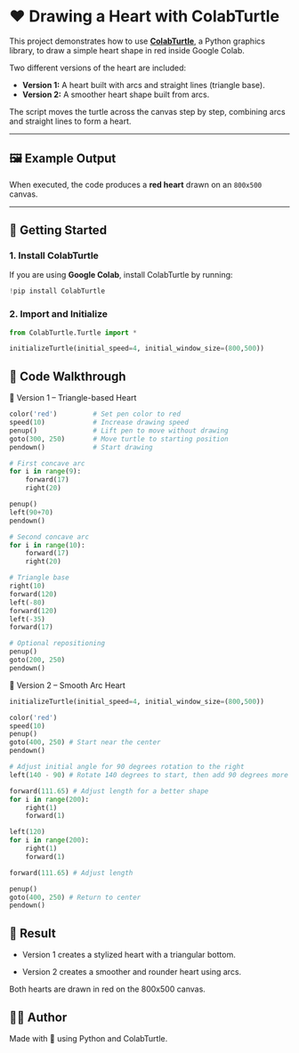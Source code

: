 # ❤️ Drawing a Heart with ColabTurtle

This project demonstrates how to use **[ColabTurtle](https://pypi.org/project/ColabTurtle/)**, a Python graphics library, to draw a simple heart shape in red inside Google Colab.  

Two different versions of the heart are included:
- **Version 1:** A heart built with arcs and straight lines (triangle base).
- **Version 2:** A smoother heart shape built from arcs.

The script moves the turtle across the canvas step by step, combining arcs and straight lines to form a heart.

---

## 🖼️ Example Output

When executed, the code produces a **red heart** drawn on an `800x500` canvas.  

---

## 🚀 Getting Started

### 1. Install ColabTurtle  
If you are using **Google Colab**, install ColabTurtle by running:

```python
!pip install ColabTurtle
```
### 2. Import and Initialize
```python
from ColabTurtle.Turtle import *

initializeTurtle(initial_speed=4, initial_window_size=(800,500))
```

## 📜 Code Walkthrough

🔹 Version 1 – Triangle-based Heart

```python
color('red')         # Set pen color to red
speed(10)            # Increase drawing speed
penup()              # Lift pen to move without drawing
goto(300, 250)       # Move turtle to starting position
pendown()            # Start drawing

# First concave arc
for i in range(9):
    forward(17)
    right(20)

penup()
left(90+70)
pendown()

# Second concave arc
for i in range(10):
    forward(17)
    right(20)

# Triangle base
right(10)
forward(120)
left(-80)
forward(120)
left(-35)
forward(17)

# Optional repositioning
penup()
goto(200, 250)
pendown()
```

🔹 Version 2 – Smooth Arc Heart
```python
initializeTurtle(initial_speed=4, initial_window_size=(800,500))

color('red')
speed(10)
penup()
goto(400, 250) # Start near the center
pendown()

# Adjust initial angle for 90 degrees rotation to the right
left(140 - 90) # Rotate 140 degrees to start, then add 90 degrees more

forward(111.65) # Adjust length for a better shape
for i in range(200):
    right(1)
    forward(1)

left(120)
for i in range(200):
    right(1)
    forward(1)

forward(111.65) # Adjust length

penup()
goto(400, 250) # Return to center
pendown()
```
## 🎯 Result

- Version 1 creates a stylized heart with a triangular bottom.

- Version 2 creates a smoother and rounder heart using arcs.

Both hearts are drawn in red on the 800x500 canvas.

## 🧑‍💻 Author

Made with 💖 using Python and ColabTurtle.
